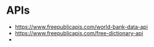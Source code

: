 # APIs
* https://www.freepublicapis.com/world-bank-data-api
* https://www.freepublicapis.com/free-dictionary-api
* 
